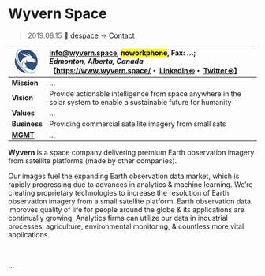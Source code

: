 # Wyvern Space
> 2019.08.15 [🚀](../../../index/index.md) [despace](../index.md) → [Contact](../contact.md)

|[![](../f/contact/w/wyvern_logo1_thumb.webp)](../f/contact/w/wyvern_logo1.webp)|<info@wyvern.space>, <mark>noworkphone</mark>, Fax: …;<br> *Edmonton, Alberta, Canada*<br> 【<https://www.wyvern.space/>・ [LinkedIn ⎆](https://www.linkedin.com/company/wyvern-space)・ [Twitter ⎆](https://twitter.com/wyvernspace)】|
|:-|:-|
|**Mission**|…|
|**Vision**|Provide actionable intelligence from space anywhere in the solar system to enable a sustainable future for humanity|
|**Values**|…|
|**Business**|Providing commercial satellite imagery from small sats|
|**[MGMT](../mgmt.md)**|…|

**Wyvern** is a space company delivering premium Earth observation imagery from satellite platforms (made by other companies).

Our images fuel the expanding Earth observation data market, which is rapidly progressing due to advances in analytics & machine learning. We’re creating proprietary technologies to increase the resolution of Earth observation imagery from a small satellite platform. Earth observation data improves quality of life for people around the globe & its applications are continually growing. Analytics firms can utilize our data in industrial processes, agriculture,  environmental monitoring, & countless more vital applications.


<p style="page-break-after:always"> </p>

…

